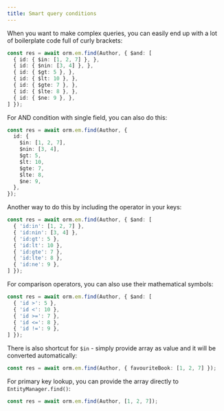 ```yaml
---
title: Smart query conditions
---
```


When you want to make complex queries, you can easily end up with a lot of boilerplate code
full of curly brackets:

```typescript
const res = await orm.em.find(Author, { $and: [
  { id: { $in: [1, 2, 7] }, },
  { id: { $nin: [3, 4] }, },
  { id: { $gt: 5 }, },
  { id: { $lt: 10 }, },
  { id: { $gte: 7 }, },
  { id: { $lte: 8 }, },
  { id: { $ne: 9 }, },
] });
```

For AND condition with single field, you can also do this:

```typescript
const res = await orm.em.find(Author, { 
  id: { 
    $in: [1, 2, 7],
    $nin: [3, 4],
    $gt: 5,
    $lt: 10,
    $gte: 7,
    $lte: 8,
    $ne: 9,
  },
});
```

Another way to do this by including the operator in your keys:

```typescript
const res = await orm.em.find(Author, { $and: [
  { 'id:in': [1, 2, 7] },
  { 'id:nin': [3, 4] },
  { 'id:gt': 5 },
  { 'id:lt': 10 },
  { 'id:gte': 7 },
  { 'id:lte': 8 },
  { 'id:ne': 9 },
] });
```

For comparison operators, you can also use their mathematical symbols:

```typescript
const res = await orm.em.find(Author, { $and: [
  { 'id >': 5 },
  { 'id <': 10 },
  { 'id >=': 7 },
  { 'id <=': 8 },
  { 'id !=': 9 },
] });
```

There is also shortcut for `$in` - simply provide array as value and it 
will be converted automatically:

```typescript
const res = await orm.em.find(Author, { favouriteBook: [1, 2, 7] });
```

For primary key lookup, you can provide the array directly to `EntityManager.find()`:

```typescript
const res = await orm.em.find(Author, [1, 2, 7]);
```
